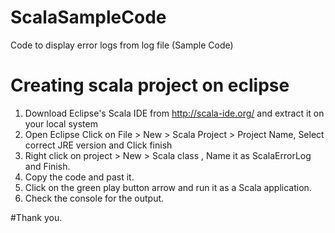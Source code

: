 # ScalaSampleCode
Code to display error logs from log file (Sample Code)

# Creating scala project on eclipse

1. Download Eclipse's Scala IDE from http://scala-ide.org/ and extract it on your local system
2. Open Eclipse Click on File > New > Scala Project > Project Name, Select correct JRE version and Click finish
3. Right click on project > New > Scala class , Name it as ScalaErrorLog and Finish.
4. Copy the code and past it.
5. Click on the green play button arrow and run it as a Scala application.
6. Check the console for the output.

#Thank you.
